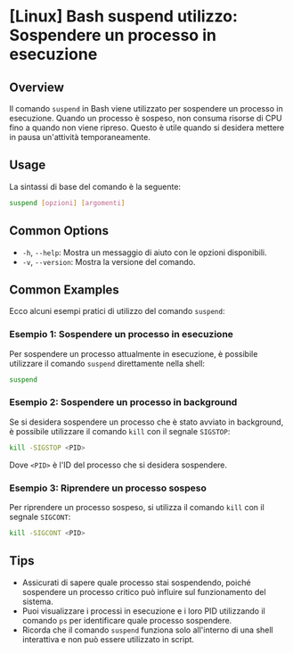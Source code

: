 # [Linux] Bash suspend utilizzo: Sospendere un processo in esecuzione

## Overview
Il comando `suspend` in Bash viene utilizzato per sospendere un processo in esecuzione. Quando un processo è sospeso, non consuma risorse di CPU fino a quando non viene ripreso. Questo è utile quando si desidera mettere in pausa un'attività temporaneamente.

## Usage
La sintassi di base del comando è la seguente:

```bash
suspend [opzioni] [argomenti]
```

## Common Options
- `-h`, `--help`: Mostra un messaggio di aiuto con le opzioni disponibili.
- `-v`, `--version`: Mostra la versione del comando.

## Common Examples
Ecco alcuni esempi pratici di utilizzo del comando `suspend`:

### Esempio 1: Sospendere un processo in esecuzione
Per sospendere un processo attualmente in esecuzione, è possibile utilizzare il comando `suspend` direttamente nella shell:

```bash
suspend
```

### Esempio 2: Sospendere un processo in background
Se si desidera sospendere un processo che è stato avviato in background, è possibile utilizzare il comando `kill` con il segnale `SIGSTOP`:

```bash
kill -SIGSTOP <PID>
```
Dove `<PID>` è l'ID del processo che si desidera sospendere.

### Esempio 3: Riprendere un processo sospeso
Per riprendere un processo sospeso, si utilizza il comando `kill` con il segnale `SIGCONT`:

```bash
kill -SIGCONT <PID>
```

## Tips
- Assicurati di sapere quale processo stai sospendendo, poiché sospendere un processo critico può influire sul funzionamento del sistema.
- Puoi visualizzare i processi in esecuzione e i loro PID utilizzando il comando `ps` per identificare quale processo sospendere.
- Ricorda che il comando `suspend` funziona solo all'interno di una shell interattiva e non può essere utilizzato in script.